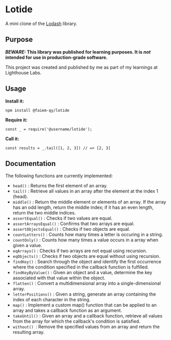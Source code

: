 # Lotide

A mini clone of the [Lodash](https://lodash.com) library.

## Purpose

**_BEWARE:_ This library was published for learning purposes. It is _not_ intended for use in production-grade software.**

This project was created and published by me as part of my learnings at Lighthouse Labs.

## Usage

**Install it:**

`npm install @faiem-qy/lotide`

**Require it:**

`const _ = require('@username/lotide');`

**Call it:**

`const results = _.tail([1, 2, 3]) // => [2, 3]`

## Documentation

The following functions are currently implemented:

- `head()` : Returns the first element of an array.
- `tail()` : Retrieve all values in an array after the element at the index 1 (head).
- `middle()` : Return the middle element or elements of an array. If the array has an odd length, return the middle index; if it has an even length, return the two middle indices.
- `assertEqual()` : Checks if two values are equal.
- `assertArraysEqual()` : Confirms that two arrays are equal.
- `assertObjectsEqual()` : Checks if two objects are equal.
- `countLetters()` : Counts how many times a letter is occuring in a string.
- `countOnly()` : Counts how many times a value occurs in a array when given a value.
- `eqArrays()` : Checks if two arrays are not equal using recursion.
- `eqObjects()` : Checks if two objects are equal without using recursion.
- `findKey()` : Search through the object and identify the first occurrence where the condition specified in the callback function is fulfilled.
- `findKeyByValue()` : Given an object and a value, determine the key associated with that value within the object.
- `flatten()` : Convert a multidimensional array into a single-dimensional array.
- `letterPositions()` : Given a string, generate an array containing the index of each character in the string.
- `map()` : Implement a custom map() function that can be applied to an array and takes a callback function as an argument.
- `takeUntil()` : Given an array and a callback function, retrieve all values from the array for which the callback's condition is satisfied.
- `without() `: Remove the specified values from an array and return the resulting array.
